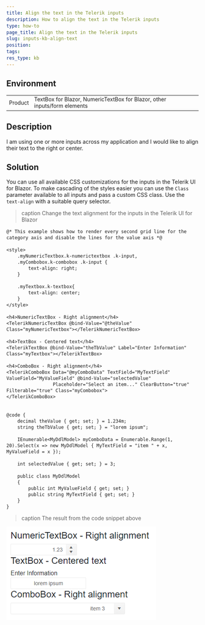 ```yaml
---
title: Align the text in the Telerik inputs
description: How to align the text in the Telerik inputs
type: how-to
page_title: Align the text in the Telerik inputs
slug: inputs-kb-align-text
position:
tags:
res_type: kb
---
```


## Environment
<table>
	<tbody>
		<tr>
			<td>Product</td>
			<td>TextBox for Blazor, NumericTextBox for Blazor, other inputs/form elements</td>
		</tr>
	</tbody>
</table>


## Description

I am using one or more inputs across my application and I would like to align their text to the right or center.

## Solution

You can use all available CSS customizations for the inputs in the Telerik UI for Blazor. To make cascading of the styles easier you can use the `Class` parameter available to all inputs and pass a custom CSS class. Use the `text-align` with a suitable query selector.

>caption Change the text alignment for the inputs in the Telerik UI for Blazor

````CSHTML
@* This example shows how to render every second grid line for the category axis and disable the lines for the value axis *@

<style>
    .myNumericTextbox.k-numerictextbox .k-input,
    .myCombobox.k-combobox .k-input {
        text-align: right;
    }

    .myTextbox.k-textbox{
        text-align: center;
    }
</style>

<h4>NumericTextBox - Right alignment</h4>
<TelerikNumericTextBox @bind-Value="@theValue" Class="myNumericTextbox"></TelerikNumericTextBox>

<h4>TextBox - Centered text</h4>
<TelerikTextBox @bind-Value="theTbValue" Label="Enter Information" Class="myTextbox"></TelerikTextBox>

<h4>ComboBox - Right alignment</h4>
<TelerikComboBox Data="@myComboData" TextField="MyTextField" ValueField="MyValueField" @bind-Value="selectedValue"
                 Placeholder="Select an item..." ClearButton="true" Filterable="true" Class="myCombobox">
</TelerikComboBox>


@code {
    decimal theValue { get; set; } = 1.234m;
    string theTbValue { get; set; } = "lorem ipsum";

    IEnumerable<MyDdlModel> myComboData = Enumerable.Range(1, 20).Select(x => new MyDdlModel { MyTextField = "item " + x, MyValueField = x });

    int selectedValue { get; set; } = 3;

    public class MyDdlModel
    {
        public int MyValueField { get; set; }
        public string MyTextField { get; set; }
    }
}

````

>caption The result from the code snippet above

![change text alignment in the inputs](images/inputs-text-alignment.png)
